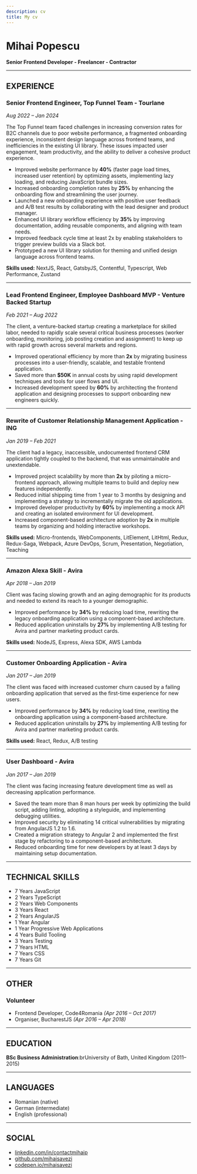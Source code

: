 ```yaml
---
description: cv
title: My cv
---
```


# Mihai Popescu

**Senior Frontend Developer - Freelancer - Contractor**

---

## EXPERIENCE

### Senior Frontend Engineer, Top Funnel Team - Tourlane

*Aug 2022 – Jan 2024*

The Top Funnel team faced challenges in increasing conversion rates for B2C channels due to poor website performance, a fragmented onboarding experience, inconsistent design language across frontend teams, and inefficiencies in the existing UI library. These issues impacted user engagement, team productivity, and the ability to deliver a cohesive product experience.

- Improved website performance by **40%** (faster page load times, increased user retention) by optimizing assets, implementing lazy loading, and reducing JavaScript bundle sizes.
- Increased onboarding completion rates by **25%** by enhancing the onboarding flow and streamlining the user journey.
- Launched a new onboarding experience with positive user feedback and A/B test results by collaborating with the lead designer and product manager.
- Enhanced UI library workflow efficiency by **35%** by improving documentation, adding reusable components, and aligning with team needs.
- Improved feedback cycle time at least 2x by enabling stakeholders to trigger preview builds via a Slack bot.
- Prototyped a new UI library solution for theming and unified design language across frontend teams.

**Skills used:** NextJS, React, GatsbyJS, Contentful, Typescript, Web Performance, Zustand

---

### Lead Frontend Engineer, Employee Dashboard MVP - Venture Backed Startup

*Feb 2021 – Aug 2022*

The client, a venture-backed startup creating a marketplace for skilled labor, needed to rapidly scale several critical business processes (worker onboarding, monitoring, job posting creation and assignment) to keep up with rapid growth across several markets and regions.

- Improved operational efficiency by more than **2x** by migrating business processes into a user-friendly, scalable, and testable frontend application.
- Saved more than **$50K** in annual costs by using rapid development techniques and tools for user flows and UI.
- Increased development speed by **60%** by architecting the frontend application and designing processes to support onboarding new engineers quickly.

---

### Rewrite of Customer Relationship Management Application - ING

*Jan 2019 – Feb 2021*

The client had a legacy, inaccessible, undocumented frontend CRM application tightly coupled to the backend, that was unmaintainable and unextendable.

- Improved project scalability by more than **2x** by piloting a micro-frontend approach, allowing multiple teams to build and deploy new features independently.
- Reduced initial shipping time from 1 year to 3 months by designing and implementing a strategy to incrementally migrate the old applications.
- Improved developer productivity by **60%** by implementing a mock API and creating an isolated environment for UI development.
- Increased component-based architecture adoption by **2x** in multiple teams by organizing and holding interactive workshops.

**Skills used:** Micro-frontends, WebComponents, LitElement, LitHtml, Redux, Redux-Saga, Webpack, Azure DevOps, Scrum, Presentation, Negotiation, Teaching

---

### Amazon Alexa Skill - Avira

*Apr 2018 – Jan 2019*

Client was facing slowing growth and an aging demographic for its products and needed to extend its reach to a younger demographic.

- Improved performance by **34%** by reducing load time, rewriting the legacy onboarding application using a component-based architecture.
- Reduced application uninstalls by **27%** by implementing A/B testing for Avira and partner marketing product cards.

**Skills used:** NodeJS, Express, Alexa SDK, AWS Lambda

---

### Customer Onboarding Application - Avira

*Jan 2017 – Jan 2019*

The client was faced with increased customer churn caused by a failing onboarding application that served as the first-time experience for new users.

- Improved performance by **34%** by reducing load time, rewriting the onboarding application using a component-based architecture.
- Reduced application uninstalls by **27%** by implementing A/B testing for Avira and partner marketing product cards.

**Skills used:** React, Redux, A/B testing

---

### User Dashboard - Avira

*Jan 2017 – Jan 2019*

The client was facing increasing feature development time as well as decreasing application performance.

- Saved the team more than 8 man hours per week by optimizing the build script, adding linting, adopting a styleguide, and implementing debugging utilities.
- Improved security by eliminating 14 critical vulnerabilities by migrating from AngularJS 1.2 to 1.6.
- Created a migration strategy to Angular 2 and implemented the first stage by refactoring to a component-based architecture.
- Reduced onboarding time for new developers by at least 3 days by maintaining setup documentation.

---

## TECHNICAL SKILLS

- 7 Years JavaScript
- 2 Years TypeScript
- 2 Years Web Components
- 3 Years React
- 2 Years AngularJS
- 1 Year Angular
- 1 Year Progressive Web Applications
- 4 Years Build Tooling
- 3 Years Testing
- 7 Years HTML
- 7 Years CSS
- 7 Years Git

---

## OTHER

### Volunteer

- Frontend Developer, Code4Romania *(Apr 2016 – Oct 2017)*
- Organiser, BucharestJS *(Apr 2016 – Apr 2018)*

---

## EDUCATION

**BSc Business Administration**:brUniversity of Bath, United Kingdom (2011–2015)

---

## LANGUAGES

- Romanian (native)
- German (intermediate)
- English (professional)

---

## SOCIAL

- [linkedin.com/in/contactmihaip](https://linkedin.com/in/contactmihaip)
- [github.com/mihaisavezi](https://github.com/mihaisavezi)
- [codepen.io/mihaisavezi](https://codepen.io/mihaisavezi)
